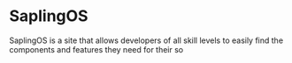 # SaplingOS
SaplingOS is a site that allows developers of all skill levels to easily find the components and features they need for their so 
